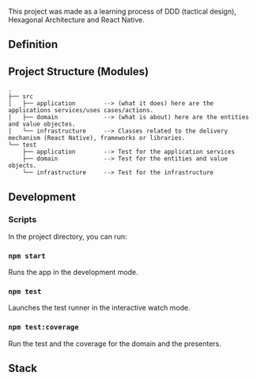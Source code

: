 This project was made as a learning process of DDD (tactical design), Hexagonal Architecture and React Native.

## Definition

## Project Structure (Modules)
```
.
├── src
│   ├── application        --> (what it does) here are the applications services/uses cases/actions.
│   ├── domain             --> (what is about) here are the entities and value objectes.
│   └── infrastructure     --> Classes related to the delivery mechanism (React Native), frameworks or libraries.
└── test
    ├── application        --> Test for the application services
    ├── domain             --> Test for the entities and value objects.
    └── infrastructure     --> Test for the infrastructure
```

## Development

### Scripts
In the project directory, you can run:

### `npm start`

Runs the app in the development mode.

### `npm test`

Launches the test runner in the interactive watch mode.

### `npm test:coverage`

Run the test and the coverage for the domain and the presenters.

## Stack
